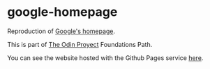 # google-homepage

Reproduction of [Google's homepage](https://www.google.com).

This is part of [The Odin Proyect](https://www.theodinproject.com) Foundations Path.

You can see the website hosted with the Github Pages service [here](https://nico-or.github.io/google-homepage/). 
